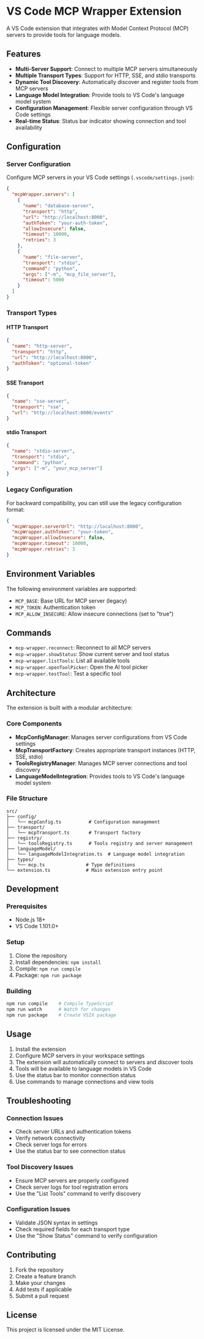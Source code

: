 # VS Code MCP Wrapper Extension

A VS Code extension that integrates with Model Context Protocol (MCP) servers to provide tools for language models.

## Features

- **Multi-Server Support**: Connect to multiple MCP servers simultaneously
- **Multiple Transport Types**: Support for HTTP, SSE, and stdio transports
- **Dynamic Tool Discovery**: Automatically discover and register tools from MCP servers
- **Language Model Integration**: Provide tools to VS Code's language model system
- **Configuration Management**: Flexible server configuration through VS Code settings
- **Real-time Status**: Status bar indicator showing connection and tool availability

## Configuration

### Server Configuration

Configure MCP servers in your VS Code settings (`.vscode/settings.json`):

```json
{
  "mcpWrapper.servers": [
    {
      "name": "database-server",
      "transport": "http",
      "url": "http://localhost:8000",
      "authToken": "your-auth-token",
      "allowInsecure": false,
      "timeout": 10000,
      "retries": 3
    },
    {
      "name": "file-server",
      "transport": "stdio",
      "command": "python",
      "args": ["-m", "mcp_file_server"],
      "timeout": 5000
    }
  ]
}
```

### Transport Types

#### HTTP Transport
```json
{
  "name": "http-server",
  "transport": "http",
  "url": "http://localhost:8000",
  "authToken": "optional-token"
}
```

#### SSE Transport
```json
{
  "name": "sse-server",
  "transport": "sse",
  "url": "http://localhost:8000/events"
}
```

#### stdio Transport
```json
{
  "name": "stdio-server",
  "transport": "stdio",
  "command": "python",
  "args": ["-m", "your_mcp_server"]
}
```

### Legacy Configuration

For backward compatibility, you can still use the legacy configuration format:

```json
{
  "mcpWrapper.serverUrl": "http://localhost:8000",
  "mcpWrapper.authToken": "your-token",
  "mcpWrapper.allowInsecure": false,
  "mcpWrapper.timeout": 10000,
  "mcpWrapper.retries": 3
}
```

## Environment Variables

The following environment variables are supported:

- `MCP_BASE`: Base URL for MCP server (legacy)
- `MCP_TOKEN`: Authentication token
- `MCP_ALLOW_INSECURE`: Allow insecure connections (set to "true")

## Commands

- `mcp-wrapper.reconnect`: Reconnect to all MCP servers
- `mcp-wrapper.showStatus`: Show current server and tool status
- `mcp-wrapper.listTools`: List all available tools
- `mcp-wrapper.openToolPicker`: Open the AI tool picker
- `mcp-wrapper.testTool`: Test a specific tool

## Architecture

The extension is built with a modular architecture:

### Core Components

- **McpConfigManager**: Manages server configurations from VS Code settings
- **McpTransportFactory**: Creates appropriate transport instances (HTTP, SSE, stdio)
- **ToolsRegistryManager**: Manages MCP server connections and tool discovery
- **LanguageModelIntegration**: Provides tools to VS Code's language model system

### File Structure

```
src/
├── config/
│   └── mcpConfig.ts          # Configuration management
├── transport/
│   └── mcpTransport.ts       # Transport factory
├── registry/
│   └── toolsRegistry.ts      # Tools registry and server management
├── languageModel/
│   └── languageModelIntegration.ts  # Language model integration
├── types/
│   └── mcp.ts               # Type definitions
└── extension.ts             # Main extension entry point
```

## Development

### Prerequisites

- Node.js 18+
- VS Code 1.101.0+

### Setup

1. Clone the repository
2. Install dependencies: `npm install`
3. Compile: `npm run compile`
4. Package: `npm run package`

### Building

```bash
npm run compile    # Compile TypeScript
npm run watch      # Watch for changes
npm run package    # Create VSIX package
```

## Usage

1. Install the extension
2. Configure MCP servers in your workspace settings
3. The extension will automatically connect to servers and discover tools
4. Tools will be available to language models in VS Code
5. Use the status bar to monitor connection status
6. Use commands to manage connections and view tools

## Troubleshooting

### Connection Issues

- Check server URLs and authentication tokens
- Verify network connectivity
- Check server logs for errors
- Use the status bar to see connection status

### Tool Discovery Issues

- Ensure MCP servers are properly configured
- Check server logs for tool registration errors
- Use the "List Tools" command to verify discovery

### Configuration Issues

- Validate JSON syntax in settings
- Check required fields for each transport type
- Use the "Show Status" command to verify configuration

## Contributing

1. Fork the repository
2. Create a feature branch
3. Make your changes
4. Add tests if applicable
5. Submit a pull request

## License

This project is licensed under the MIT License. 